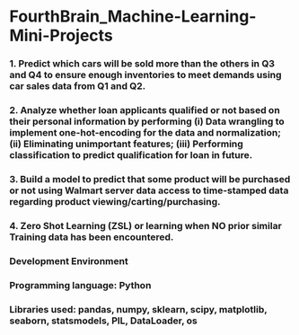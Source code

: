 # FourthBrain_Machine-Learning-Mini-Projects

### 1. Predict which cars will be sold more than the others in Q3 and Q4 to ensure enough inventories to meet demands using car sales data from Q1 and Q2.

### 2. Analyze whether loan applicants qualified or not based on their personal information by performing (i) Data wrangling to implement one-hot-encoding for the data and normalization; (ii) Eliminating unimportant features; (iii) Performing classification to predict qualification for loan in future.

### 3. Build a model to predict that some product will be purchased or not using Walmart server data access to time-stamped data regarding product viewing/carting/purchasing.

### 4. Zero Shot Learning (ZSL) or learning when NO prior similar Training data has been encountered.

### Development Environment
### Programming language: Python
### Libraries used: pandas, numpy, sklearn, scipy, matplotlib, seaborn, statsmodels, PIL, DataLoader, os
